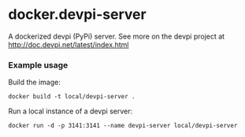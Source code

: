 # docker.devpi-server

A dockerized devpi (PyPi) server.
See more on the devpi project at http://doc.devpi.net/latest/index.html

### Example usage

Build the image:

    docker build -t local/devpi-server .
    
Run a local instance of a devpi server:

    docker run -d -p 3141:3141 --name devpi-server local/devpi-server

